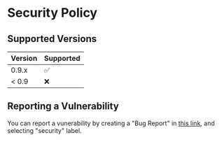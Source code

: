 # Security Policy

## Supported Versions


| Version | Supported          |
| ------- | ------------------ |
| 0.9.x   | :white_check_mark: |
| < 0.9   | :x:                |

## Reporting a Vulnerability

You can report a vunerability by creating a "Bug Report" in [this link](https://github.com/leimbernon/rust_genetic_algorithms/issues/new/choose), and selecting "security" label.
